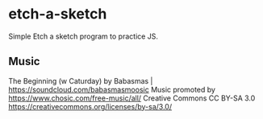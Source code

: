 # etch-a-sketch
Simple Etch a sketch program to practice JS.

## Music
The Beginning (w Caturday) by Babasmas | https://soundcloud.com/babasmasmoosic
                Music promoted by https://www.chosic.com/free-music/all/
                Creative Commons CC BY-SA 3.0
                https://creativecommons.org/licenses/by-sa/3.0/
